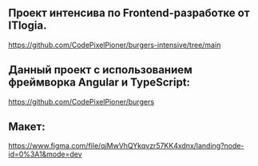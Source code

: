 ## Проект интенсива по Frontend-разработке от ITlogia.
https://github.com/CodePixelPioner/burgers-intensive/tree/main

## Данный проект с использованием фреймворка Angular и TypeScript:
https://github.com/CodePixelPioner/burgers

## Макет: 
https://www.figma.com/file/qjMwVhQYkqvzr57KK4xdnx/landing?node-id=0%3A1&mode=dev
